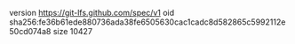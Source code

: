 version https://git-lfs.github.com/spec/v1
oid sha256:fe36b61ede880736ada38fe6505630cac1cadc8d582865c5992112e50cd074a8
size 10427
